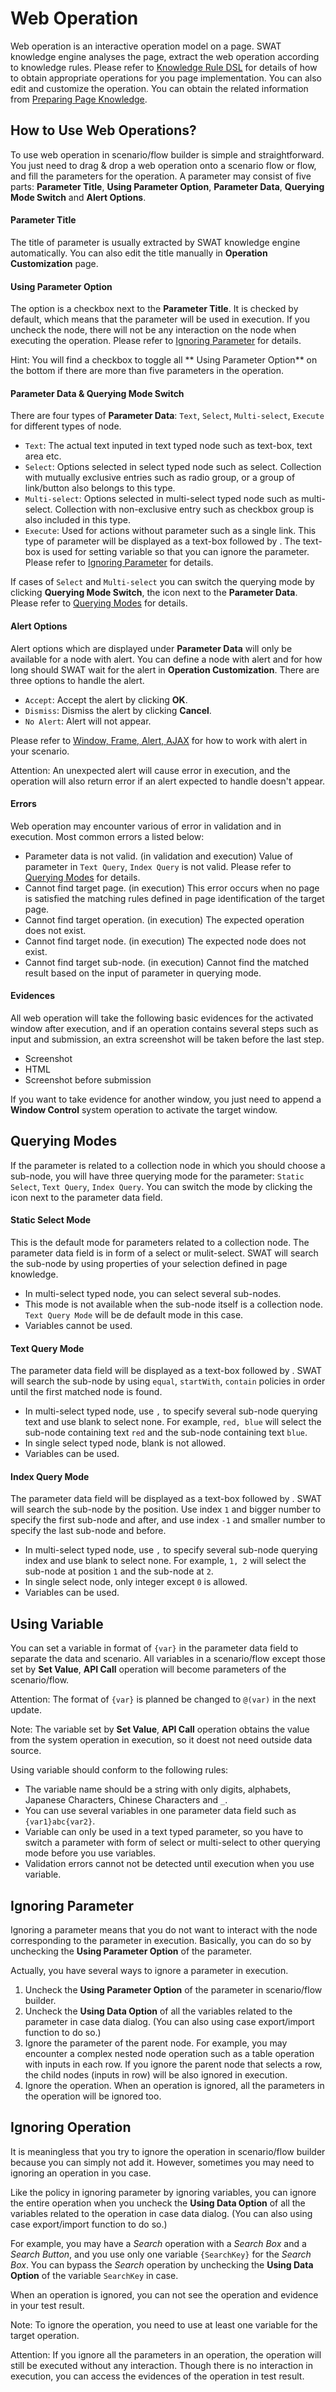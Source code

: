 Web Operation
===

Web operation is an interactive operation model on a page. SWAT knowledge engine analyses the page, extract the web operation according to knowledge rules. Please refer to [Knowledge Rule DSL](ref_knowledge_rule.md) for details of how to obtain appropriate operations for you page implementation. You can also edit and customize the operation. You can obtain the related information from [Preparing Page Knowledge](guide_knowledge.md).

How to Use Web Operations?
---

To use web operation in scenario/flow builder is simple and straightforward. You just need to drag & drop a web operation onto a scenario flow or flow, and fill the parameters for the operation. A parameter may consist of five parts: **Parameter Title**, **Using Parameter Option**, **Parameter Data**, **Querying Mode Switch** and **Alert Options**.

#### Parameter Title

The title of parameter is usually extracted by SWAT knowledge engine automatically. You can also edit the title manually in **Operation Customization** page.

#### Using Parameter Option

The option is a checkbox next to the **Parameter Title**. It is checked by default, which means that the parameter will be used in execution. If you uncheck the node, there will not be any interaction on the node when executing the operation. Please refer to [Ignoring Parameter](#Ignoring_Parameter) for details.

Hint: You will find a checkbox to toggle all ** Using Parameter Option** on the bottom if there are more than five parameters in the operation.

#### Parameter Data & Querying Mode Switch

There are four types of **Parameter Data**: `Text`, `Select`, `Multi-select`, `Execute` for different types of node. 

* `Text`: The actual text inputed in text typed node such as text-box, text area etc.
* `Select`: Options selected in select typed node such as select. Collection with mutually exclusive entries such as radio group, or a group of link/button also belongs to this type.
* `Multi-select`: Options selected in multi-select typed node such as multi-select. Collection with non-exclusive entry such as checkbox group is also included in this type.
* `Execute`: Used for actions without parameter such as a single link. This type of parameter will be displayed as a text-box followed by <span class="glyphicon glyphicon-play"></span>. The text-box is used for setting variable so that you can ignore the parameter. Please refer to [Ignoring Parameter](#Ignoring_Parameter) for details.

If cases of `Select` and `Multi-select` you can switch the querying mode by clicking **Querying Mode Switch**, the <span class="glyphicon glyphicon-refresh"></span> icon next to the **Parameter Data**. Please refer to [Querying Modes](#Querying_Modes) for details.

#### Alert Options

Alert options which are displayed under **Parameter Data** will only be available for a node with alert. You can define a node with alert and for how long should SWAT wait for the alert in **Operation Customization**. There are three options to handle the alert.

* `Accept`: Accept the alert by clicking **OK**.
* `Dismiss`: Dismiss the alert by clicking **Cancel**.
* `No Alert`: Alert will not appear.

Please refer to [Window, Frame, Alert, AJAX](guide_scenes.md) for how to work with alert in your scenario.

Attention: An unexpected alert will cause error in execution, and the operation will also return error if an alert expected to handle doesn't appear. 

#### Errors

Web operation may encounter various of error in validation and in execution. Most common errors a listed below:

* Parameter data is not valid. (in validation and execution)
Value of parameter in `Text Query`, `Index Query` is not valid. Please refer to [Querying Modes](#Querying_Modes) for details.
* Cannot find target page. (in execution)
This error occurs when no page is satisfied the matching rules defined in page identification of the target page.
* Cannot find target operation. (in execution)
The expected operation does not exist.
* Cannot find target node. (in execution)
The expected node does not exist.
* Cannot find target sub-node. (in execution)
Cannot find the matched result based on the input of parameter in querying mode.

#### Evidences

All web operation will take the following basic evidences for the activated window after execution, and if an operation contains several steps such as input and submission, an extra screenshot will be taken before the last step.

* Screenshot
* HTML
* Screenshot before submission

If you want to take evidence for another window, you just need to append a **Window Control** system operation to activate the target window.

Querying Modes
---

If the parameter is related to a collection node in which you should choose a sub-node, you will have three querying mode for the parameter: `Static Select`, `Text Query`, `Index Query`. You can switch the mode by clicking the <span class="glyphicon glyphicon-refresh"></span> icon next to the parameter data field.

#### Static Select Mode

This is the default mode for parameters related to a collection node. The parameter data field is in form of a select or mulit-select. SWAT will search the sub-node by using properties of your selection defined in page knowledge.

* In multi-select typed node, you can select several sub-nodes.
* This mode is not available when the sub-node itself is a collection node. `Text Query Mode` will be de default mode in this case.
* Variables cannot be used.

#### Text Query Mode

The parameter data field will be displayed as a text-box followed by <span class="glyphicon glyphicon-th-list"></span>. SWAT will search the sub-node by using `equal`, `startWith`, `contain` policies in order until the first matched node is found.

* In multi-select typed node, use `,` to specify several sub-node querying text and use blank to select none. For example, `red, blue` will select the sub-node containing text `red` and the sub-node containing text `blue`.
* In single select typed node, blank is not allowed.
* Variables can be used.

#### Index Query Mode

The parameter data field will be displayed as a text-box followed by <span class="glyphicon glyphicon-font"></span>. SWAT will search the sub-node by the position. Use index `1` and bigger number to specify the first sub-node and after, and use index `-1` and smaller number to specify the last sub-node and before.

* In multi-select typed node, use `,` to specify several sub-node querying index and use blank to select none. For example, `1, 2` will select the sub-node at position `1` and the sub-node at `2`.
* In single select node, only integer except `0` is allowed.
* Variables can be used.

Using Variable
---

You can set a variable in format of `{var}` in the parameter data field to separate the data and scenario. All variables in a scenario/flow except those set by **Set Value**, **API Call** operation will become parameters of the scenario/flow.

Attention: The format of `{var}` is planned be changed to `@(var)` in the next update.

Note: The variable set by **Set Value**, **API Call** operation obtains the value from the system operation in execution, so it doest not need outside data source.

Using variable should conform to the following rules:

* The variable name should be a string with only digits, alphabets, Japanese Characters, Chinese Characters and `_`.
* You can use several variables in one parameter data field such as `{var1}abc{var2}`.
* Variable can only be used in a text typed parameter, so you have to switch a parameter with form of select or multi-select to other querying mode before you use variables.
* Validation errors cannot not be detected until execution when you use variable.

Ignoring Parameter
---

Ignoring a parameter means that you do not want to interact with the node corresponding to the parameter in execution. Basically, you can do so by unchecking the **Using Parameter Option** of the parameter. 

Actually, you have several ways to ignore a parameter in execution.

1. Uncheck the **Using Parameter Option** of the parameter in scenario/flow builder.
2. Uncheck the **Using Data Option** of all the variables related to the parameter in case data dialog. (You can also using case export/import function to do so.)
3. Ignore the parameter of the parent node. For example, you may encounter a complex nested node operation such as a table operation with inputs in each row. If you ignore the parent node that selects a row, the child nodes (inputs in row) will be also ignored in execution.
4. Ignore the operation. When an operation is ignored, all the parameters in the operation will be ignored too.

Ignoring Operation
---

It is meaningless that you try to ignore the operation in scenario/flow builder because you can simply not add it. However, sometimes you may need to ignoring an operation in you case. 

Like the policy in ignoring parameter by ignoring variables, you can ignore the entire operation when you uncheck the **Using Data Option** of all the variables related to the operation in case data dialog. (You can also using case export/import function to do so.)

For example, you may have a *Search* operation with a *Search Box* and a *Search Button*, and you use only one variable `{SearchKey}` for the *Search Box*. You can bypass the *Search* operation by unchecking the **Using Data Option** of the variable `SearchKey` in case.

When an operation is ignored, you can not see the operation and evidence in your test result.

Note: To ignore the operation, you need to use at least one variable for the target operation.

Attention: If you ignore all the parameters in an operation, the operation will still be executed without any interaction. Though there is no interaction in execution, you can access the evidences of the operation in test result.

